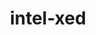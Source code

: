 ---
title: "intel-xed"
layout: cache
categories: [package, v0.22.2]
meta: {"versions": ["2023.10.11"], "compilers": ["gcc@=11.4.0"], "oss": ["ubuntu22.04"], "platforms": ["linux"], "targets": ["x86_64_v3"], "stacks": ["e4s", "e4s-rocm-external", "root"], "num_specs": 2, "num_specs_by_stack": {"root": 2, "e4s-rocm-external": 1, "e4s": 1}}
spec_details: [{"hash": "23sxbbfqjfoi5nnbrbocx266cxaw7r32", "compiler": "gcc@=11.4.0", "versions": ["2023.10.11"], "os": "ubuntu22.04", "platform": "linux", "target": "x86_64_v3", "variants": ["build_system=generic", "~debug", "+pic"], "stacks": ["root", "e4s-rocm-external"], "size": "-", "tarball": "https://binaries.spack.io/v0.22.2/build_cache/linux-ubuntu22.04-x86_64_v3/gcc-11.4.0/intel-xed-2023.10.11/linux-ubuntu22.04-x86_64_v3-gcc-11.4.0-intel-xed-2023.10.11-23sxbbfqjfoi5nnbrbocx266cxaw7r32.spack"}, {"hash": "l35qxwajhu4wpttqv72qnfu5lxgn73s7", "compiler": "gcc@=11.4.0", "versions": ["2023.10.11"], "os": "ubuntu22.04", "platform": "linux", "target": "x86_64_v3", "variants": ["build_system=generic", "~debug", "+pic"], "stacks": ["e4s", "root"], "size": "-", "tarball": "https://binaries.spack.io/v0.22.2/build_cache/linux-ubuntu22.04-x86_64_v3/gcc-11.4.0/intel-xed-2023.10.11/linux-ubuntu22.04-x86_64_v3-gcc-11.4.0-intel-xed-2023.10.11-l35qxwajhu4wpttqv72qnfu5lxgn73s7.spack"}]
---